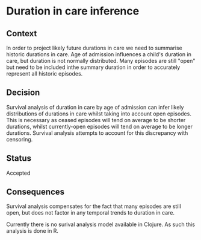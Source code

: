 # Duration in care inference

## Context

In order to project likely future durations in care we need to summarise historic durations in care. Age of admission influences a child's duration in care, but duration is not normally distributed. Many episodes are still "open" but need to be included inthe summary duration in order to accurately represent all historic episodes.

## Decision

Survival analysis of duration in care by age of admission can infer likely distributions of durations in care whilst taking into account open episodes. This is necessary as ceased episodes will tend on average to be shorter durations, whilst currently-open episodes will tend on average to be longer durations. Survival analysis attempts to account for this discrepancy with censoring.

## Status

Accepted

## Consequences

Survival analysis compensates for the fact that many episodes are still open, but does not factor in any temporal trends to duration in care.

Currently there is no surival analysis model available in Clojure. As such this analysis is done in R.
